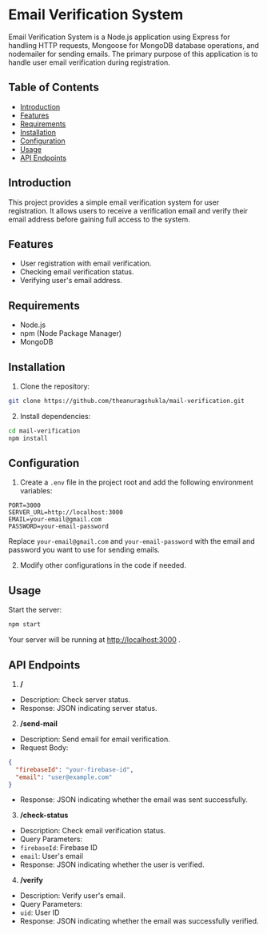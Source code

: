 # Email Verification System

Email Verification System is a Node.js application using Express for handling HTTP requests, Mongoose for MongoDB database operations, and nodemailer for sending emails. The primary purpose of this application is to handle user email verification during registration.
## Table of Contents 
- [Introduction](#introduction) 
- [Features](#features) 
- [Requirements](#requirements) 
- [Installation](#installation) 
- [Configuration](#configuration) 
- [Usage](#usage) 
- [API Endpoints](#api-endpoints) 
## Introduction

This project provides a simple email verification system for user registration. It allows users to receive a verification email and verify their email address before gaining full access to the system.
## Features
- User registration with email verification.
- Checking email verification status.
- Verifying user's email address.
## Requirements
- Node.js
- npm (Node Package Manager)
- MongoDB
## Installation 
1. Clone the repository:

```bash
git clone https://github.com/theanuragshukla/mail-verification.git
``` 
2. Install dependencies:

```bash
cd mail-verification
npm install
```
## Configuration 
1. Create a `.env` file in the project root and add the following environment variables:

```env
PORT=3000
SERVER_URL=http://localhost:3000
EMAIL=your-email@gmail.com
PASSWORD=your-email-password
```

Replace `your-email@gmail.com` and `your-email-password` with the email and password you want to use for sending emails.


2. Modify other configurations in the code if needed.
## Usage

Start the server:

```bash
npm start
```



Your server will be running at [http://localhost:3000]() .
## API Endpoints 
1. **/** 
- Description: Check server status.
- Response: JSON indicating server status. 
2. **/send-mail** 
- Description: Send email for email verification. 
- Request Body:

```json
{
  "firebaseId": "your-firebase-id",
  "email": "user@example.com"
}
```
- Response: JSON indicating whether the email was sent successfully. 
3. **/check-status** 
- Description: Check email verification status. 
- Query Parameters: 
- `firebaseId`: Firebase ID 
- `email`: User's email
- Response: JSON indicating whether the user is verified. 
4. **/verify** 
- Description: Verify user's email. 
- Query Parameters: 
- `uid`: User ID
- Response: JSON indicating whether the email was successfully verified.
